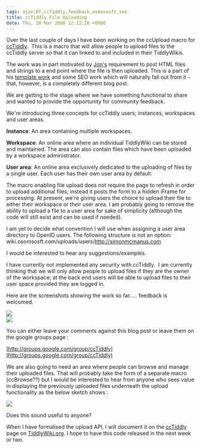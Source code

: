 ```yaml
---
tags: ajax,BT,ccTiddly,feedback,osmososft,seo
title: ccTiddly File Uploading 
date: Thu, 20 Mar 2008 12:12:28 +0000
---
```

Over the last couple of days I have been working on the ccUpload macro for [ccTiddly](http://www.tiddlywiki.org/wiki/CcTiddly).  This is a macro that will allow people to upload files to the ccTiddly server so that it can linked to and included in their TiddlyWikis.  
  
The work was in part motivated by [Jon's](http://jaybyjayfresh.com/) requirement to post HTML files and strings to a end point where the file is then uploaded. This is a part of his [template work](http://jaybyjayfresh.com/2008/01/23/tiddlytemplating-using-tiddlywiki-to-create-webpages/) and some SEO work which will naturally fall out from it - that, however, is a completely different blog post.  
  
We are getting to the stage where we have something functional to share and wanted to provide the opportunity for community feedback.  
  
We're introducing three concepts for ccTiddly users; instances, workspaces and user areas.  
  
**Instance**: An area containing multiple workspaces.  
  
**Workspace**: An online area where an individual TiddlyWiki can be stored and maintained. The area can also contain files which have been uploaded by a workspace administrator.  
  
**User area**: An online area exclusively dedicated to the uploading of files by a single user. Each user has their own user area by default.  
  
The macro enabling file upload does not require the page to refresh in order to upload additional files; instead it posts the form to a hidden iFrame for processing. At present, we're giving users the choice to upload their file to either their workspace or their user area. I am probably going to remove the ability to upload a file to a user area for sake of simplicity (although the code will still exist and can be used if needed).  
  
I am yet to decide what convention I will use when assigning a user area directory to OpenID users. The following structure is not an option:  
wiki.osomsosft.com/uploads/users/http://simonmcmanus.com  
  
I would be interested to hear any suggestions/examples.  
  
I have currently not implemented any security with ccTiddly.  I am currently thinking that we will only allow people to upload files if they are the owner of the workspace; at the back end users will be able to upload files to their user space provided they are logged in.  
  
Here are the screenshots showing the work so far..... feedback is welcomed.  
  
![](http://farm3.static.flickr.com/2042/2347575468_de9c5a584e.jpg?v=0)  
![](http://farm3.static.flickr.com/2130/2346744603_3a3697567b.jpg?v=0)  
  
You can either leave your comments against this blog post or leave them on the google groups page :  
  
[http://groups.google.com/group/ccTiddly](http://groups.google.com/group/ccTiddly)  
  
We are also going to need an area where people can browse and manage their uploaded files. That will probably take the form of a separate macro (ccBrowse??) but I would be interested to hear from anyone who sees value in displaying the previously uploaded files underneath the upload functionality as the below sketch shows :  
  
![](http://farm3.static.flickr.com/2275/2346781123_dc056653bd.jpg?v=1206012805)  
  
Does this sound useful to anyone?  
  
When I have formalised the upload API, I will document it on the [ccTiddly](http://tiddlywiki.org/wiki/CcTiddly) page on [TiddlyWiki.org](http://tiddlywiki.org/). I hope to have this code released in the next week or two.

